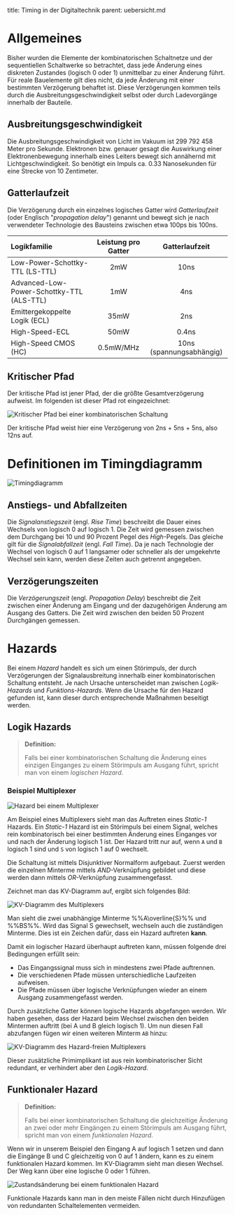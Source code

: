 title: Timing in der Digitaltechnik
parent: uebersicht.md

# Allgemeines
Bisher wurden die Elemente der kombinatorischen Schaltnetze und der sequentiellen Schaltwerke so betrachtet, dass jede Änderung eines diskreten Zustandes (logisch 0 oder 1) unmittelbar zu einer Änderung führt. Für reale Bauelemente gilt dies nicht, da jede Änderung mit einer bestimmten Verzögerung behaftet ist. Diese Verzögerungen kommen teils durch die Ausbreitungsgeschwindigkeit selbst oder durch Ladevorgänge innerhalb der Bauteile.

## Ausbreitungsgeschwindigkeit
Die Ausbreitungsgeschwindigkeit von Licht im Vakuum ist 299 792 458 Meter pro Sekunde. Elektronen bzw. genauer gesagt die Auswirkung einer Elektronenbewegung innerhalb eines Leiters bewegt sich annähernd mit Lichtgeschwindigkeit. So benötigt ein Impuls ca. 0.33 Nanosekunden für eine Strecke von 10 Zentimeter.

## Gatterlaufzeit
Die Verzögerung durch ein einzelnes logisches Gatter wird *Gatterlaufzeit* (oder Englisch "*propagation delay*") genannt und bewegt sich je nach verwendeter Technologie des Bausteins zwischen etwa 100ps bis 100ns.

| Logikfamilie | Leistung pro Gatter | Gatterlaufzeit |
| :--- | :---: | :---: |
|Low-Power-Schottky-TTL (LS-TTL) | 2mW | 10ns |
|Advanced-Low-Power-Schottky-TTL (ALS-TTL) | 1mW | 4ns |
|Emittergekoppelte Logik (ECL) | 35mW | 2ns |
|High-Speed-ECL | 50mW | 0.4ns |
|High-Speed CMOS (HC) | 0.5mW/MHz | 10ns (spannungsabhängig) |

## Kritischer Pfad

Der kritische Pfad ist jener Pfad, der die größte Gesamtverzögerung aufweist. Im folgenden ist dieser Pfad rot eingezeichnet:

![Kritischer Pfad bei einer kombinatorischen Schaltung]({filename}kritischer_pfad.png)

Der kritische Pfad weist hier eine Verzögerung von 2ns + 5ns + 5ns, also 12ns auf.

# Definitionen im Timingdiagramm

![Timingdiagramm]({filename}timing_diagramm.svg)

## Anstiegs- und Abfallzeiten
Die *Signalanstiegszeit* (engl. *Rise Time*) beschreibt die Dauer eines Wechsels von logisch 0 auf logisch 1. Die Zeit wird gemessen zwischen dem Durchgang bei 10 und 90 Prozent Pegel des *High*-Pegels. Das gleiche gilt für die *Signalabfallzeit* (engl. *Fall Time*). Da je nach Technologie der Wechsel von logisch 0 auf 1 langsamer oder schneller als der umgekehrte Wechsel sein kann, werden diese Zeiten auch getrennt angegeben.

## Verzögerungszeiten
Die *Verzögerungszeit* (engl. *Propagation Delay*) beschreibt die Zeit zwischen einer Änderung am Eingang und der dazugehörigen Änderung am Ausgang des Gatters. Die Zeit wird zwischen den beiden 50 Prozent Durchgängen gemessen.

# Hazards
Bei einem *Hazard* handelt es sich um einen Störimpuls, der durch Verzögerungen der Signalausbreitung innerhalb einer kombinatorischen Schaltung entsteht. Je nach Ursache unterscheidet man zwischen *Logik-Hazards* und *Funktions-Hazards*. Wenn die Ursache für den Hazard gefunden ist, kann dieser durch entsprechende Maßnahmen beseitigt werden.

## Logik Hazards
> **Definition:**
>
> Falls bei einer kombinatorischen Schaltung die Änderung eines einzigen Einganges zu einem Störimpuls am Ausgang führt, spricht man von einem *logischen Hazard*.

### Beispiel Multiplexer

![Hazard bei einem Multiplexer]({filename}hazard_mux.svg)

Am Beispiel eines Multiplexers sieht man das Auftreten eines *Static-1* Hazards. Ein *Static-1* Hazard ist ein Störimpuls bei einem Signal, welches rein kombinatorisch bei einer bestimmten Änderung eines Einganges vor und nach der Änderung logisch 1 ist. Der Hazard tritt nur auf, wenn <code>A</code> und <code>B</code> logisch 1 sind und <code>S</code> von logisch 1 auf 0 wechselt.

Die Schaltung ist mittels Disjunktiver Normalform aufgebaut. Zuerst werden die einzelnen Minterme mittels *AND*-Verknüpfung gebildet und diese werden dann mittels *OR*-Verknüpfung zusammengefasst.

Zeichnet man das KV-Diagramm auf, ergibt sich folgendes Bild:

![KV-Diagramm des Multiplexers]({filename}hazard_mux_kv.svg)

Man sieht die zwei unabhängige Minterme %%A\overline{S}%% und %%BS%%. Wird das Signal S gewechselt, wechseln auch die zuständigen Minterme. Dies ist ein Zeichen dafür, dass ein Hazard auftreten **kann**.

Damit ein logischer Hazard überhaupt auftreten kann, müssen folgende drei Bedingungen erfüllt sein:

- Das Eingangssignal muss sich in mindestens zwei Pfade auftrennen.
- Die verschiedenen Pfade müssen unterschiedliche Laufzeiten aufweisen.
- Die Pfade müssen über logische Verknüpfungen wieder an einem Ausgang zusammengefasst werden.

Durch zusätzliche Gatter können logische Hazards abgefangen werden. Wir haben gesehen, dass der Hazard beim Wechsel zwischen den beiden Mintermen auftritt (bei A und B gleich logisch 1). Um nun diesen Fall abzufangen fügen wir einen weiteren Minterm <code>AB</code> hinzu:

![KV-Diagramm des Hazard-freien Multiplexers]({filename}hazard_free_mux_kv.svg)

Dieser zusätzliche Primimplikant ist aus rein kombinatorischer Sicht redundant, er verhindert aber den *Logik-Hazard*.

## Funktionaler Hazard
> **Definition:**
>
> Falls bei einer kombinatorischen Schaltung die gleichzeitige Änderung an zwei oder mehr Eingängen zu einem Störimpuls am Ausgang führt, spricht man von einem *funktionalen Hazard*.

Wenn wir in unserem Beispiel den Eingang A auf logisch 1 setzen und dann die Eingänge B und C gleichzeitig von 0 auf 1 ändern, kann es zu einem funktionalen Hazard kommen. Im KV-Diagramm sieht man diesen Wechsel. Der Weg kann über eine logische 0 oder 1 führen.

![Zustandsänderung bei einem funktionalen Hazard]({filename}funktionaler_hazard.png)

Funktionale Hazards kann man in den meiste Fällen nicht durch Hinzufügen von redundanten Schaltelementen vermeiden.

